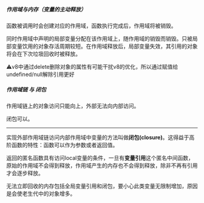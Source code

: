 ##### 作用域与内存（变量的主动释放）

函数被调用时会创建对应的作用域，函数执行完成后，作用域将被销毁。

同时作用域中声明的局部变量分配在该作用域上，随作用域的销毁而销毁。只被局部变量饮用的对象存活周期较短。在作用域释放后，局部变量失效，其引用的对象将会在下次垃圾回收时被释放。

⚠️v8中通过delete删除对象的属性有可能干扰v8的优化，所以通过赋值给undefined/null解除引用更好

##### 作用域链 与 闭包

作用域链上的对象访问只能向上，外部无法向内部访问。

闭包可以。

---

实现外部作用域链访问内部作用域中变量的方法叫做**闭包(closure)**。这得益于高阶函数的特性：函数可以作为参数或者返回值。



返回的匿名函数具有访问local变量的条件，一旦有**变量引用**这个匿名中间函数，原始的作用域不会得到释放，作用域产生的内存也不会得到释放，除非不再有引用才会逐步释放。



无法立即回收的内存包括全局变量引用和闭包，要小心此类变量无限制增加，原因是会使老生代中的对象增多。